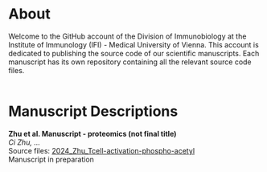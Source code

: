 # About
Welcome to the GitHub account of the Division of Immunobiology at the Institute of Immunology (IFI) - Medical University of Vienna. This account is dedicated to publishing the source code of our scientific manuscripts. Each manuscript has its own repository containing all the relevant source code files. <br><br>



# Manuscript Descriptions
**Zhu et al. Manuscript - proteomics (not final title)**<br>
*Ci Zhu, ...*<br>
Source files: [2024_Zhu_Tcell-activation-phospho-acetyl](https://github.com/medunivienna-IFI-immunobiology/2024_Zhu_Tcell-activation-phospho-acetyl)<br>
Manuscript in preparation<br>

